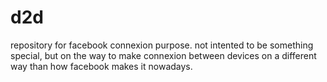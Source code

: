 # d2d
repository for facebook connexion purpose.
not intented to be something special, but on the way to make connexion between devices on a different way than how facebook makes it nowadays.
